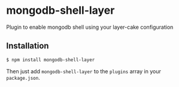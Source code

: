 # mongodb-shell-layer

Plugin to enable mongodb shell using your layer-cake configuration

## Installation

```bash
$ npm install mongodb-shell-layer
```

Then just add `mongodb-shell-layer` to the `plugins` array in your `package.json`.